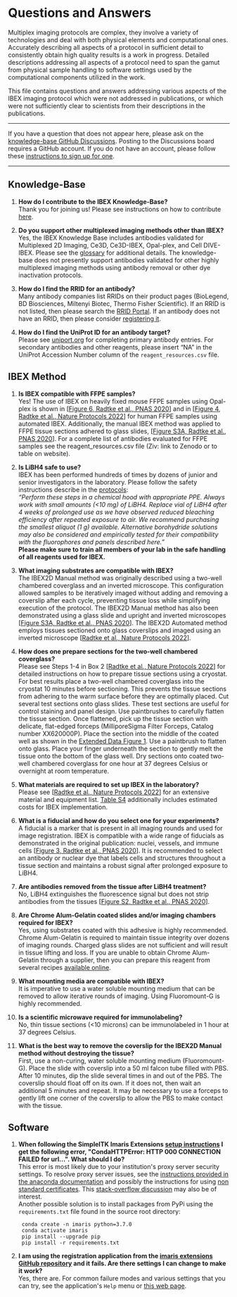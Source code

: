 # Questions and Answers

Multiplex imaging protocols are complex, they involve a variety of technologies and deal with both physical elements and computational ones. Accurately describing all aspects of a protocol in sufficient detail to consistently obtain high quality results is a work in progress. Detailed descriptions addressing all aspects of a protocol need to span the gamut from physical sample handling to software settings used by the computational components utilized in the work.

This file contains questions and answers addressing various aspects of the IBEX imaging protocol which were not addressed in publications, or which were not sufficiently clear to scientists from their descriptions in the publications.

---

If you have a question that does not appear here, please ask on the [knowledge-base GitHub Discussions](https://github.com/IBEXImagingCommunity/ibex_imaging_knowledge_base/discussions). Posting to the Discussions board requires a GitHub account. If you do not have an account, please follow these [instructions to sign up for one](https://docs.github.com/en/get-started/signing-up-for-github/signing-up-for-a-new-github-account).

---

## Knowledge-Base

1. **How do I contribute to the IBEX Knowledge-Base?**  
Thank you for joining us! Please see instructions on how to contribute [here](contrib.md). 

1. **Do you support other multiplexed imaging methods other than IBEX?**  
Yes, the IBEX Knowledge Base includes antibodies validated for Multiplexed 2D Imaging, Ce3D, Ce3D-IBEX, Opal-plex, and Cell DIVE-IBEX. Please see the [glossary](./contrib.md#glossary) for additional details. The knowledge-base does not presently support antibodies validated for other highly multiplexed imaging methods using antibody removal or other dye inactivation protocols. 

1. **How do I find the RRID for an antibody?**  
Many antibody companies list RRIDs on their product pages (BioLegend, BD Biosciences, Miltenyi Biotec, Thermo Fisher Scientific). If an RRID is not listed, then please search the [RRID Portal](https://scicrunch.org/resources). If an antibody does not have an RRID, then please consider [registering it](https://antibodyregistry.org/add).

1. **How do I find the UniProt ID for an antibody target?**  
Please see [uniport.org](https://www.uniprot.org) for completing primary antibody entries. For secondary antibodies and other reagents, please insert “NA” in the UniProt Accession Number column of the `reagent_resources.csv` file.

## IBEX Method

1. **Is IBEX compatible with FFPE samples?**  
Yes! The use of IBEX on heavily fixed mouse FFPE samples using Opal-plex is shown in [[Figure 6, Radtke et al., PNAS 2020](https://doi.org/10.1073/pnas.2018488117)] and in [[Figure 4, Radtke et al., Nature Protocols 2022](https://doi.org/10.1038/s41596-021-00644-9)] for human FFPE samples using automated IBEX. Additionally, the manual IBEX method was applied to FFPE tissue sections adhered to glass slides, [[Figure S3A, Radtke et al., PNAS 2020](https://www.pnas.org/doi/suppl/10.1073/pnas.2018488117/suppl_file/pnas.2018488117.sapp.pdf)]. For a complete list of antibodies evaluated for FFPE samples see the reagent_resources.csv file (Ziv: link to Zenodo or to table on website). 

1. **Is LiBH4 safe to use?**  
IBEX has been performed hundreds of times by dozens of junior and senior investigators in the laboratory. Please follow the safety instructions describe in the [protocols](https://doi.org/10.1038/s41596-021-00644-9):  
*“Perform these steps in a chemical hood with appropriate PPE. Always work with small amounts (<10 mg) of LiBH4. Replace vial of LiBH4 after 4 weeks of prolonged use as we have observed reduced bleaching efficiency after repeated exposure to air. We recommend purchasing the smallest aliquot (1 g) available. Alternative borohydride solutions may also be considered and empirically tested for their compatibility with the fluorophores and panels described here.”*   
**Please make sure to train all members of your lab in the safe handling of all reagents used for IBEX.**

1. **What imaging substrates are compatible with IBEX?**  
The IBEX2D Manual method was originally described using a two-well chambered coverglass and an inverted microscope. This configuration allowed samples to be iteratively imaged without adding and removing a coverslip after each cycle, preventing tissue loss while simplifying execution of the protocol. The IBEX2D Manual method has also been demonstrated using a glass slide and upright and inverted microscopes [[Figure S3A, Radtke et al., PNAS 2020](https://doi.org/10.1073/pnas.2018488117)]. The IBEX2D Automated method employs tissues sectioned onto glass coverslips and imaged using an inverted microscope [[Radtke et al., Nature Protocols 2022](https://doi.org/10.1038/s41596-021-00644-9)].

1. **How does one prepare sections for the two-well chambered coverglass?**  
Please see Steps 1-4 in Box 2 [[Radtke et al., Nature Protocols 2022](https://doi.org/10.1038/s41596-021-00644-9)] for detailed instructions on how to prepare tissue sections using a cryostat. For best results place a two-well chambered coverglass into the cryostat 10 minutes before sectioning. This prevents the tissue sections from adhering to the warm surface before they are optimally placed. Cut several test sections onto glass slides. These test sections are useful for control staining and panel design. Use paintbrushes to carefully flatten the tissue section. Once flattened, pick up the tissue section with delicate, flat-edged forceps (MilliporeSigma Filter Forceps, Catalog number XX620000P). Place the section into the middle of the coated well as shown in the [Extended Data Figure 1](https://doi.org/10.1038/s41596-021-00644-9#Fig1). Use a paintbrush to flatten onto glass. Place your finger underneath the section to gently melt the tissue onto the bottom of the glass well. Dry sections onto coated two-well chambered coverglass for one hour at 37 degrees Celsius or overnight at room temperature.

1. **What materials are required to set up IBEX in the laboratory?**  
Please see [[Radtke et al., Nature Protocols 2022](https://doi.org/10.1038/s41596-021-00644-9)] for an extensive material and equipment list. [Table S4](https://doi.org/10.1038/s41596-021-00644-9#MOESM1) additionally includes estimated costs for IBEX implementation. 

1. **What is a fiducial and how do you select one for your experiments?**  
A fiducial is a marker that is present in all imaging rounds and used for image registration. IBEX is compatible with a wide range of fiducials as demonstrated in the original publication: nuclei, vessels, and immune cells [[Figure 3, Radtke et al., PNAS 2020](https://doi.org/10.1073/pnas.2018488117)]. It is recommended to select an antibody or nuclear dye that labels cells and structures throughout a tissue section and maintains a robust signal after prolonged exposure to LiBH4.

1. **Are antibodies removed from the tissue after LiBH4 treatment?**  
No, LiBH4 extinguishes the fluorescence signal but does not strip antibodies from the tissues [[Figure S2, Radtke et al., PNAS 2020](https://www.pnas.org/doi/suppl/10.1073/pnas.2018488117/suppl_file/pnas.2018488117.sapp.pdf)]. 

1. **Are Chrome Alum-Gelatin coated slides and/or imaging chambers required for IBEX?**  
Yes, using substrates coated with this adhesive is highly recommended. Chrome Alum-Gelatin is required to maintain tissue integrity over dozens of imaging rounds. Charged glass slides are not sufficient and will result in tissue lifting and loss. If you are unable to obtain Chrome Alum-Gelatin through a supplier, then you can prepare this reagent from several recipes [available online](https://www.laboratorynotes.com/preparation-of-chrome-alum-containing-gelatin-solution-for-preparation-of-coated-slides-for-histological-tissue-sections/).

1. **What mounting media are compatible with IBEX?**  
It is imperative to use a water soluble mounting medium that can be removed to allow iterative rounds of imaging. Using Fluoromount-G is highly recommended. 

1. **Is a scientific microwave required for immunolabeling?**  
No, thin tissue sections (<10 microns) can be immunolabeled in 1 hour at 37 degrees Celsius.

1. **What is the best way to remove the coverslip for the IBEX2D Manual method without destroying the tissue?**  
First, use a non-curing, water soluble mounting medium (Fluoromount-G). Place the slide with coverslip into a 50 ml falcon tube filled with PBS. After 10 minutes, dip the slide several times in and out of the PBS. The coverslip should float off on its own. If it does not, then wait an additional 5 minutes and repeat. It may be necessary to use a forceps to gently lift one corner of the coverslip to allow the PBS to make contact with the tissue.

## Software

1. **When following the SimpleITK Imaris Extensions [setup instructions](https://github.com/niaid/imaris_extensions#setup) I get the following error, "CondaHTTPError: HTTP 000 CONNECTION FAILED for url...". What should I do?**  
This error is most likely due to your institution's proxy server security settings. To resolve proxy server issues, see the [instructions provided in the anaconda documentation](https://docs.anaconda.com/anaconda/user-guide/tasks/proxy/) and possibly the instructions for using [non standard certificates](https://conda.io/projects/conda/en/latest/user-guide/configuration/non-standard-certs.html).
This [stack-overflow discussion](https://stackoverflow.com/questions/33883371/python-anaconda-proxy-setup-via-condarc-file-on-windows) may also be of interest.  
Another possible solution is to install packages from PyPi using the `requirements.txt` file found in the source root directory:  
    ```
     conda create -n imaris python=3.7.0
     conda activate imaris
     pip install --upgrade pip
     pip install -r requirements.txt
    ```

1. **I am using the registration application from the [imaris extensions GitHub repository](https://github.com/niaid/imaris_extensions) and it fails. Are there settings I can change to make it work?**  
Yes, there are. For common failure modes and various settings that you can try, see the application's `Help` menu or [this web page](https://niaid.github.io/imaris_extensions/XTRegisterSameChannel.html).